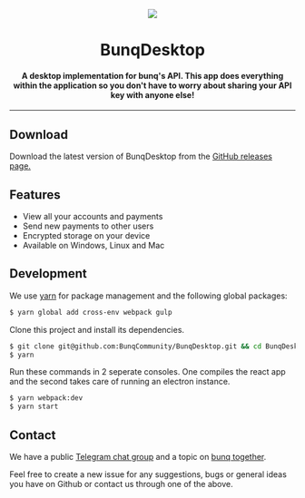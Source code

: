 <p align="center">
 <img align="center" src="https://i.gyazo.com/3b90924a79563ff23f00d081cc3b5530.gif" />
</p>
<h1 align="center">BunqDesktop</h1>
<h4 align="center">
A desktop implementation for bunq's API. This app does everything within the application so you don't 
have to worry about sharing your API key with anyone else!</h4>

___   

## Download
Download the latest version of BunqDesktop from the [GitHub releases page.](https://github.com/BunqCommunity/BunqDesktop/releases)

## Features
- View all your accounts and payments
- Send new payments to other users
- Encrypted storage on your device
- Available on Windows, Linux and Mac

## Development
We use [yarn](https://yarnpkg.com/en/) for package management and the following global packages:
```bash
$ yarn global add cross-env webpack gulp
```
Clone this project and install its dependencies.
```bash
$ git clone git@github.com:BunqCommunity/BunqDesktop.git && cd BunqDesktop
$ yarn 
```
Run these commands in 2 seperate consoles. One compiles the react app and the second takes care of 
running an electron instance.
```bash
$ yarn webpack:dev
$ yarn start
```

## Contact
We have a public [Telegram chat group](https://t.me/joinchat/G_JrZg8BxNdIOsQS1TfY3A) and a 
topic on [bunq together](https://together.bunq.com/topic/bunqdesktop-client).

Feel free to create a new issue for any suggestions, bugs or general ideas you have on Github or 
contact us through one of the above.
